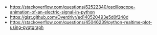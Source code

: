 * https://stackoverflow.com/questions/62522340/oscilloscope-animation-of-an-electric-signal-in-python
* https://gist.github.com/Overdrivr/ed140520493e5d0f248d
* https://stackoverflow.com/questions/45046239/python-realtime-plot-using-pyqtgraph